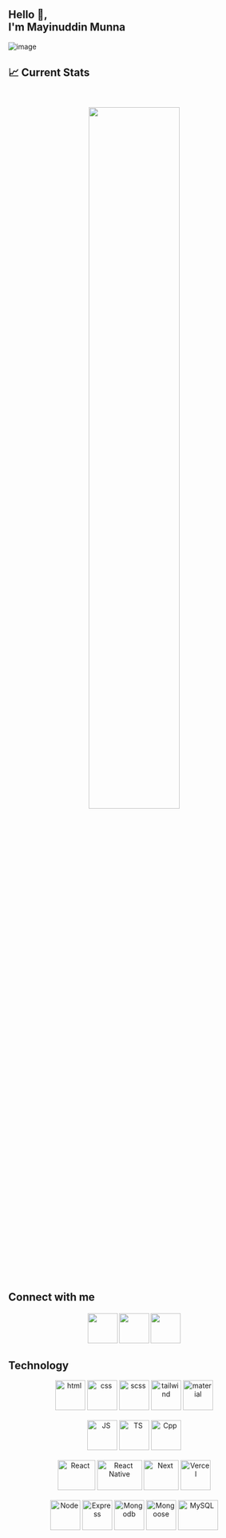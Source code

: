 <h2>Hello 👋, <br/> I'm Mayinuddin Munna</h2>

![image](https://github.com/mayinuddin-munna/mayinuddin-munna/assets/48505306/7d205d04-1eaf-477c-9a78-206788eb5439)

## :chart_with_upwards_trend: Current Stats

<br />
<p align="center">
  <img width="60%" src="https://github-readme-streak-stats.herokuapp.com?user=mayinuddin-munna&theme=react&hide_border=true&background=0D1117&stroke=0D1117&fire=FF1CF7&sideLabels=00F0FF&currStreakNum=FF1CF7&ring=FF1CF7&currStreakLabel=FF1CF7&sideNums=00F0FF" />
</p>

## Connect with me
<h4 align="center" display="flex">
  <a href="https://join.skype.com/invite/Q1ajR6vuVWYD"><img width="60" height="60" src="https://www.freeiconspng.com/uploads/skype-icon-3.png"/ ></a>
  <a href="https://www.linkedin.com/in/mayinuddin-munna"><img width="60" height="60" src="https://pngimg.com/uploads/linkedIn/linkedIn_PNG24.png"/ ></a>
  <a href="https://www.facebook.com/profile.php?id=100073611545089"><img width="60" height="60" src="http://pngimg.com/uploads/facebook_logos/facebook_logos_PNG19748.png"/></a>
</h4>

## Technology
<div align="center">
   <div>
     <img src="https://github.com/mayinuddin-munna/mayinuddin-munna/assets/48505306/83184e93-c2be-4d92-879a-30be937ef75b" alt="html" width="60" height="60">
     <img src="https://github.com/mayinuddin-munna/mayinuddin-munna/assets/48505306/5b033f95-8b1c-4d6b-8e12-510f2d6fa797" alt="css" width="60" height="60">
     <img src="https://github.com/mayinuddin-munna/mayinuddin-munna/assets/48505306/e347ecec-e77b-4ea1-9223-5585f0bbf2df" alt="scss" width="60" height="60">
     <img src="https://th.bing.com/th/id/OIP.DAd4ProxJ7RhaQ6iJZxoSAHaHT?rs=1&pid=ImgDetMain" alt="tailwind" width="60" height="60">
     <img src="https://commerceda.com/images/material-ui-logo.png" alt="material" width="60" height="60">
   </div>
  <br />
  <div>
     <img src="https://github.com/mayinuddin-munna/mayinuddin-munna/assets/48505306/e1c9ddcc-2335-4e44-98bd-36165432aa34" alt="JS" width="60" height="60">
     <img src="https://github.com/mayinuddin-munna/mayinuddin-munna/assets/48505306/734f1b6a-3fdd-4fb2-83f1-d46a7d001e1d" alt="TS" width="60" height="60">
     <img src="https://github.com/mayinuddin-munna/mayinuddin-munna/assets/48505306/738c8caf-8994-4f4e-98ac-cef4bc68b7c1" alt="Cpp" width="60" height="60">
  </div>
  <br />
  <div>
     <img src="https://res.cloudinary.com/practicaldev/image/fetch/s--qo_Wp38Z--/c_limit%2Cf_auto%2Cfl_progressive%2Cq_auto%2Cw_880/https://dev-to-uploads.s3.amazonaws.com/i/e0nl7ziy1la7bpwj7rsp.png" alt="React" width="75" height="60">
     <img src="https://miro.medium.com/max/1400/1*QY5S4senfFh-mIViSi5A_Q.png" alt="React Native" width="90" height="60">
     <img src="https://res.cloudinary.com/practicaldev/image/fetch/s--mLVsIr7I--/c_limit,f_auto,fl_progressive,q_80,w_375/https://dev-to-uploads.s3.amazonaws.com/uploads/badge/badge_image/89/next-js-badge.png" alt="Next" width="70" height="60">
     <img src="https://orchid.ganoksin.com/uploads/db0786/original/3X/a/1/a10062a5cbf99e1c1e246acaf3443a6631c01289.png" alt="Vercel" width="60" height="60">
  </div>
  <br />
  <div>
     <img src="https://github.com/mayinuddin-munna/mayinuddin-munna/assets/48505306/3bf609d7-b6a8-48fd-9da7-9a86ff7194e9" alt="Node" width="60" height="60">
     <img src="https://www.mementotech.in/assets/images/icons/express.png" alt="Express" width="60" height="60">
     <img src="https://2.bp.blogspot.com/-vmwdFyDi4-A/XHzst4aNkKI/AAAAAAAABrw/vaWNbn7c0Js0OIzvrtjj892c_geZeVqAwCLcBGAs/s1600/mongodb.jpg" alt="Mongodb" width="60" height="60">
     <img src="https://cms-assets.tutsplus.com/uploads/users/34/posts/29527/preview_image/mongoose.jpg" alt="Mongoose" width="60" height="60">
     <img src="https://th.bing.com/th/id/OIP.FEvZIQaiXEQmH1Hv-36PYQHaEo?rs=1&pid=ImgDetMain" alt="MySQL" width="80" height="60">
  </div>
</div>


